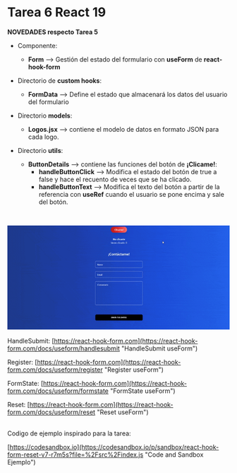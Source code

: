 # Tarea 6 React 19

**NOVEDADES respecto Tarea 5**

- Componente:

  - **Form** --> Gestión del estado del formulario con **useForm** de **react-hook-form**

- Directorio de **custom hooks**:

   - **FormData** --> Define el estado que almacenará los datos del usuario del formulario

- Directorio **models**:
  - **Logos.jsx** --> contiene el modelo de datos en formato JSON para cada logo.

- Directorio **utils**:

  - **ButtonDetails** --> contiene las funciones del botón de **¡Clicame!**:
     - **handleButtonClick**  --> Modifica el estado del botón de true a false y hace el recuento de veces que se ha clicado.
     - **handleButtonText** --> Modifica el texto del botón a partir de la referencia con **useRef** cuando el usuario se pone encima y sale
     del botón.

<br/>

![alt text](/src/assets/img/task6_preview.gif)

HandleSubmit: [https://react-hook-form.com](https://react-hook-form.com/docs/useform/handlesubmit "HandleSubmit useForm")
<br/>

Register: [https://react-hook-form.com](https://react-hook-form.com/docs/useform/register "Register useForm")
<br/>

FormState: [https://react-hook-form.com](https://react-hook-form.com/docs/useform/formstate "FormState useForm")
<br/>

Reset: [https://react-hook-form.com](https://react-hook-form.com/docs/useform/reset "Reset useForm")

<br/>
Codigo de ejemplo inspirado para la tarea: 

[https://codesandbox.io](https://codesandbox.io/p/sandbox/react-hook-form-reset-v7-r7m5s?file=%2Fsrc%2Findex.js "Code and Sandbox Ejemplo")





